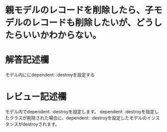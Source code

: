 # 親モデルのレコードを削除したら、子モデルのレコードも削除したいが、どうしたらいいかわからない。
# 解答記述欄
モデル内ににdependent: :destroyを設定する
# レビュー記述欄
モデル内でdependent: :destroyを設定します。
dependent: :destroyを指定したクラスが削除された場合に、dependent: :destroyを設定したモデルのインスタンスがdestroyされます。

